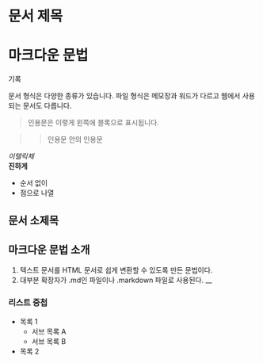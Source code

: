 # 문서 제목

# 마크다운 문법

기록

문서 형식은 다양한 종류가 있습니다.
파일 형식은 메모장과 워드가 다르고 웹에서 사용되는 문서도 다릅니다.

> 인용문은 이렿게 왼쪽에 블록으로 표시됩니다.

>> 인용문 안의 인용문

*이탤릭체*  
**진하게**

* 순서 없이
* 점으로 나열

## 문서 소제목

## 마크다운 문법 소개

1. 텍스트 문서를 HTML 문서로 쉽게 변환할 수 있도록 만든 문법이다.
2. 대부분 확장자가 .md인 파일이나 .markdown 파일로 사용된다.
__

### 리스트 중첩

- 목록 1
  - 서브 목록 A
  - 서브 목록 B
- 목록 2
